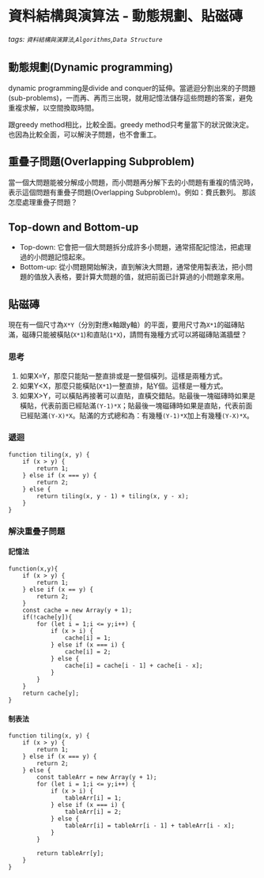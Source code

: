 # 資料結構與演算法 - 動態規劃、貼磁磚
###### tags: `資料結構與演算法`,`Algorithms`,`Data Structure`

## 動態規劃(Dynamic programming)
dynamic programming是divide and conquer的延伸。當遞迴分割出來的子問題(sub-problems)，一而再、再而三出現，就用記憶法儲存這些問題的答案，避免重複求解，以空間換取時間。

跟greedy method相比，比較全面。greedy method只考量當下的狀況做決定。也因為比較全面，可以解決子問題，也不會重工。

## 重疊子問題(Overlapping Subproblem)
當一個大問題能被分解成小問題，而小問題再分解下去的小問題有重複的情況時，表示這個問題有重疊子問題(Overlapping Subproblem)。例如：費氏數列。
那該怎麼處理重疊子問題？

## Top-down and Bottom-up
*  Top-down:
    它會把一個大問題拆分成許多小問題，通常搭配記憶法，把處理過的小問題記憶起來。
*  Bottom-up:
    從小問題開始解決，直到解決大問題，通常使用製表法，把小問題的值放入表格，要計算大問題的值，就把前面已計算過的小問題拿來用。
    
## 貼磁磚
現在有一個尺寸為`X*Y`（分別對應x軸跟y軸）的平面，要用尺寸為`X*1`的磁磚貼滿，磁磚只能被橫貼(`X*1`)和直貼(`1*X`)，請問有幾種方式可以將磁磚貼滿牆壁？

### 思考
1. 如果X=Y，那麼只能貼一整直排或是一整個橫列。這樣是兩種方式。
2. 如果Y<X，那麼只能橫貼(`X*1`)一整直排，貼Y個。這樣是一種方式。
3. 如果X>Y，可以橫貼再接著可以直貼，直橫交錯貼。貼最後一塊磁磚時如果是橫貼，代表前面已經貼滿`(Y-1)*X`；貼最後一塊磁磚時如果是直貼，代表前面已經貼滿`(Y-X)*X`。貼滿的方式總和為：有幾種`(Y-1)*X`加上有幾種`(Y-X)*X`。

### 遞迴
```javascript=
function tiling(x, y) {
    if (x > y) {
        return 1;
    } else if (x === y) {
        return 2;
    } else {
        return tiling(x, y - 1) + tiling(x, y - x);
    }
}
```

### 解決重疊子問題
#### 記憶法
```javascript=
function(x,y){
    if (x > y) {
        return 1;
    } else if (x == y) {
        return 2;
    }
    const cache = new Array(y + 1);
    if(!cache[y]){
        for (let i = 1;i <= y;i++) {
            if (x > i) {
                cache[i] = 1;
            } else if (x === i) {
                cache[i] = 2;
            } else {
                cache[i] = cache[i - 1] + cache[i - x];
            }
        }
    }
    return cache[y];
}

```
#### 制表法
```javascript=
function tiling(x, y) {
    if (x > y) {
        return 1;
    } else if (x === y) {
        return 2;
    } else {
        const tableArr = new Array(y + 1);
        for (let i = 1;i <= y;i++) {
            if (x > i) {
                tableArr[i] = 1;
            } else if (x === i) {
                tableArr[i] = 2;
            } else {
                tableArr[i] = tableArr[i - 1] + tableArr[i - x];
            }
        }
 
        return tableArr[y];
    }
}

```
